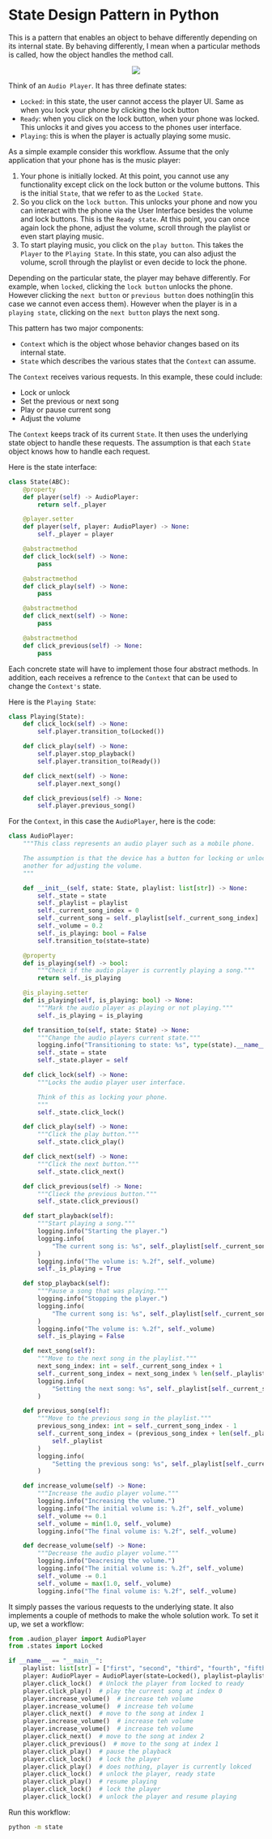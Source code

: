 # State Design Pattern in Python
This is a pattern that enables an object to behave differently depending on its internal state. By behaving differently, I mean when a particular methods is called, how the object handles the method call.

<p align=center>
  <img src="../assets/player.png" />
</p>

Think of an ``Audio Player``. It has three definate states:
- ```Locked```: in this state, the user cannot access the player UI. Same as when you lock your phone by clicking the lock button
- ```Ready```: when you click on the lock button, when your phone was locked. This unlocks it and gives you access to the phones user interface.
- ```Playing```: this is when the player is actually playing some music.

As a simple example consider this workflow. Assume that the only application that your phone has is the music player:
1. Your phone is initially locked. At this point, you cannot use any functionality except click on the lock button or the volume buttons. This is the initial ```State```, that we refer to as the ```Locked State```.
2. So you click on the ```lock button```. This unlocks your phone and now you can interact with the phone via the User Interface besides the volume and lock buttons. This is the ```Ready state```. At this point, you can once again lock the phone, adjust the volume, scroll through the playlist or even start playing music.
3. To start playing music, you click on the ```play button```. This takes the ```Player``` to the ```Playing State```. In this state, you can also adjust the volume, scroll through the playlist or even decide to lock the phone.

Depending on the particular state, the player may behave differently. For example, when ```locked```, clicking the ```lock button``` unlocks the phone. However clicking the ```next button``` or ```previous button``` does nothing(in this case we cannot even access them). However when the player is in a ```playing state```, clicking on the ```next button``` plays the next song.

This pattern has two major components:
- ``Context`` which is the object whose behavior changes based on its internal state.
- ``State`` which describes the various states that the ``Context`` can assume.

The ``Context`` receives various requests. In this example, these could include:
- Lock or unlock
- Set the previous or next song
- Play or pause current song
- Adjust the volume

The ``Context`` keeps track of its current ``State``. It then uses the underlying state object to handle these requests. The assumption is that each ``State`` object knows how to handle each request.

Here is the state interface:
```py
class State(ABC):
    @property
    def player(self) -> AudioPlayer:
        return self._player

    @player.setter
    def player(self, player: AudioPlayer) -> None:
        self._player = player

    @abstractmethod
    def click_lock(self) -> None:
        pass

    @abstractmethod
    def click_play(self) -> None:
        pass

    @abstractmethod
    def click_next(self) -> None:
        pass

    @abstractmethod
    def click_previous(self) -> None:
        pass

```

Each concrete state will have to implement those four abstract methods. In addition, each receives a refrence to the ``Context`` that can be used to change the ``Context's`` state.

Here is the ```Playing State```:
```py
class Playing(State):
    def click_lock(self) -> None:
        self.player.transition_to(Locked())

    def click_play(self) -> None:
        self.player.stop_playback()
        self.player.transition_to(Ready())

    def click_next(self) -> None:
        self.player.next_song()

    def click_previous(self) -> None:
        self.player.previous_song()
```

For the ``Context``, in this case the ``AudioPlayer``, here is the code:
```py
class AudioPlayer:
    """This class represents an audio player such as a mobile phone.

    The assumption is that the device has a button for locking or unlocking it and
    another for adjusting the volume.
    """

    def __init__(self, state: State, playlist: list[str]) -> None:
        self._state = state
        self._playlist = playlist
        self._current_song_index = 0
        self._current_song = self._playlist[self._current_song_index]
        self._volume = 0.2
        self._is_playing: bool = False
        self.transition_to(state=state)

    @property
    def is_playing(self) -> bool:
        """Check if the audio player is currently playing a song."""
        return self._is_playing

    @is_playing.setter
    def is_playing(self, is_playing: bool) -> None:
        """Mark the audio player as playing or not playing."""
        self._is_playing = is_playing

    def transition_to(self, state: State) -> None:
        """Change the audio players current state."""
        logging.info("Transitioning to state: %s", type(state).__name__)
        self._state = state
        self._state.player = self

    def click_lock(self) -> None:
        """Locks the audio player user interface.

        Think of this as locking your phone.
        """
        self._state.click_lock()

    def click_play(self) -> None:
        """Click the play button."""
        self._state.click_play()

    def click_next(self) -> None:
        """Click the next button."""
        self._state.click_next()

    def click_previous(self) -> None:
        """Clieck the previous button."""
        self._state.click_previous()

    def start_playback(self):
        """Start playing a song."""
        logging.info("Starting the player.")
        logging.info(
            "The current song is: %s", self._playlist[self._current_song_index]
        )
        logging.info("The volume is: %.2f", self._volume)
        self._is_playing = True

    def stop_playback(self):
        """Pause a song that was playing."""
        logging.info("Stopping the player.")
        logging.info(
            "The current song is: %s", self._playlist[self._current_song_index]
        )
        logging.info("The volume is: %.2f", self._volume)
        self._is_playing = False

    def next_song(self):
        """Move to the next song in the playlist."""
        next_song_index: int = self._current_song_index + 1
        self._current_song_index = next_song_index % len(self._playlist)
        logging.info(
            "Setting the next song: %s", self._playlist[self._current_song_index]
        )

    def previous_song(self):
        """Move to the previous song in the playlist."""
        previous_song_index: int = self._current_song_index - 1
        self._current_song_index = (previous_song_index + len(self._playlist)) % len(
            self._playlist
        )
        logging.info(
            "Setting the previous song: %s", self._playlist[self._current_song_index]
        )

    def increase_volume(self) -> None:
        """Increase the audio player volume."""
        logging.info("Increasing the volume.")
        logging.info("The initial volume is: %.2f", self._volume)
        self._volume += 0.1
        self._volume = min(1.0, self._volume)
        logging.info("The final volume is: %.2f", self._volume)

    def decrease_volume(self) -> None:
        """Decrease the audio player volume."""
        logging.info("Deacresing the volume.")
        logging.info("The initial volume is: %.2f", self._volume)
        self._volume -= 0.1
        self._volume = max(1.0, self._volume)
        logging.info("The final volume is: %.2f", self._volume)
```
It simply passes the various requests to the underlying state. It also implements a couple of methods to make the whole solution work. To set it up, we set a workflow:
```py
from .audion_player import AudioPlayer
from .states import Locked

if __name__ == "__main__":
    playlist: list[str] = ["first", "second", "third", "fourth", "fifth"]
    player: AudioPlayer = AudioPlayer(state=Locked(), playlist=playlist)
    player.click_lock()  # Unlock the player from locked to ready
    player.click_play()  # play the current song at index 0
    player.increase_volume()  # increase teh volume
    player.increase_volume()  # increase teh volume
    player.click_next()  # move to the song at index 1
    player.increase_volume()  # increase teh volume
    player.increase_volume()  # increase teh volume
    player.click_next()  # move to the song at index 2
    player.click_previous()  # move to the song at index 1
    player.click_play()  # pause the playback
    player.click_lock()  # lock the player
    player.click_play()  # does nothing, player is currently lokced
    player.click_lock()  # unlock the player, ready state
    player.click_play()  # resume playing
    player.click_lock()  # lock the player
    player.click_lock()  # unlock the player and resume playing
```

Run this workflow:
```sh
python -m state
```
